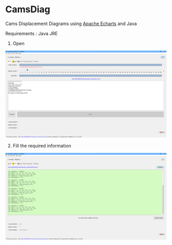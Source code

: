 # CamsDiag

Cams Displacement Diagrams using <a href="https://echarts.apache.org/en/index.html">Apache Echarts</a> and Java

Requirements : Java JRE

1. Open 

![alt text](https://github.com/mnlxr/CamsDiag/blob/main/images/camsdiag%20(1).png?raw=true)

2. Fill the required information 

![alt text](https://github.com/mnlxr/CamsDiag/blob/main/images/camsdiag%20(2).png?raw=true)

